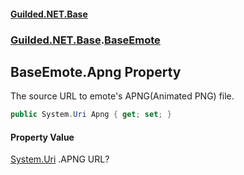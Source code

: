 
#### [Guilded.NET.Base](Guilded_NET_Base 'Guilded_NET_Base')
### [Guilded.NET.Base](Guilded_NET_Base#Guilded_NET_Base 'Guilded.NET.Base').[BaseEmote](BaseEmote 'Guilded.NET.Base.BaseEmote')
## BaseEmote.Apng Property
The source URL to emote's APNG(Animated PNG) file.  
```csharp
public System.Uri Apng { get; set; }
```

#### Property Value
[System.Uri](https://docs.microsoft.com/en-us/dotnet/api/System.Uri 'System.Uri')
.APNG URL?
